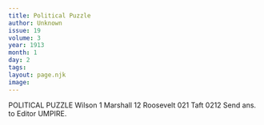```yaml
---
title: Political Puzzle
author: Unknown
issue: 19
volume: 3
year: 1913
month: 1
day: 2
tags:
layout: page.njk
image:
---
```

 POLITICAL PUZZLE Wilson 1   Marshall 12 Roosevelt 021 Taft 0212   Send ans. to Editor UMPIRE.   
